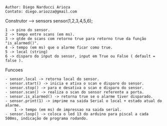 	Author: Diego Narducci Arioza
	Contato: diego.ariozza@gmail.com


Construtor --> sensors sensor(1,2,3,4,5,6);

	1 -> pino do sensor.
	2 -> tempo entre scans (em ms).
	3 -> qtde de scans com retorno true para retorno true da função "is_alarmed()".
	4 -> tempo (em ms) que o alarme ficar como true.
	5 -> local (string)
	6 -> disparo do input do sensor, input em True ou False ( default = false ).
  
Funcoes

	- sensor.local -> retorna local do sensor.
	- sensor.start() -> inicia e ativa o scan e disparo do sensor.
	- sensor.stop() -> para e desativa o scan e disparo do sensor.
	- sensor.scan() -> realiza o scan do sensor referente a porta.
	- sensor.is_alarmed() -> retorna true se o alarme tiver disparado.
	- sensor.print(1) -> imprime na saida Serial o local + estado atual do alarme.
		1 -> tempo (em ms) de impressao na saida serial.
	- sensor.loop() -> coloca o led 13 do arduino para piscal a cada 500ms, indicação de programa rodando.
